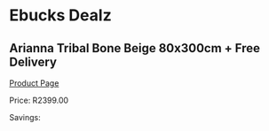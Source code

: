 
# Ebucks Dealz
## Arianna Tribal Bone Beige 80x300cm + Free Delivery
[Product Page](https://www.ebucks.com/web/shop/productSelected.do?prodId=1210524554&catId=1209942441)

Price: R2399.00

Savings: 


	